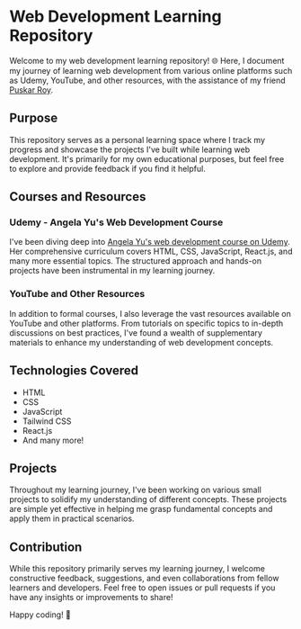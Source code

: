 # Web Development Learning Repository

Welcome to my web development learning repository! 🌐 Here, I document my journey of learning web development from various online platforms such as Udemy, YouTube, and other resources, with the assistance of my friend [Puskar Roy](https://github.com/Puskar-Roy).

## Purpose

This repository serves as a personal learning space where I track my progress and showcase the projects I've built while learning web development. It's primarily for my own educational purposes, but feel free to explore and provide feedback if you find it helpful.

## Courses and Resources

### Udemy - Angela Yu's Web Development Course
I've been diving deep into [Angela Yu's web development course on Udemy](https://www.udemy.com/course/the-complete-web-development-bootcamp). Her comprehensive curriculum covers HTML, CSS, JavaScript, React.js, and many more essential topics. The structured approach and hands-on projects have been instrumental in my learning journey.

### YouTube and Other Resources
In addition to formal courses, I also leverage the vast resources available on YouTube and other platforms. From tutorials on specific topics to in-depth discussions on best practices, I've found a wealth of supplementary materials to enhance my understanding of web development concepts.

## Technologies Covered

- HTML
- CSS
- JavaScript
- Tailwind CSS
- React.js
- And many more!

## Projects

Throughout my learning journey, I've been working on various small projects to solidify my understanding of different concepts. These projects are simple yet effective in helping me grasp fundamental concepts and apply them in practical scenarios.

## Contribution

While this repository primarily serves my learning journey, I welcome constructive feedback, suggestions, and even collaborations from fellow learners and developers. Feel free to open issues or pull requests if you have any insights or improvements to share!

Happy coding! 🚀